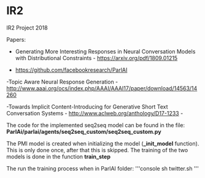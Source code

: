 # IR2
IR2 Project 2018

Papers:

- Generating More Interesting Responses in Neural
Conversation Models with Distributional Constraints  - https://arxiv.org/pdf/1809.01215

- https://github.com/facebookresearch/ParlAI

-Topic Aware Neural Response Generation  - http://www.aaai.org/ocs/index.php/AAAI/AAAI17/paper/download/14563/14260

-Towards Implicit Content-Introducing for Generative Short Text Conversation Systems - http://www.aclweb.org/anthology/D17-1233         - 


The code for the implemented seq2seq model can be found in the file:
**ParlAi/parlai/agents/seq2seq_custom/seq2seq_custom.py**

The PMI model is created when initializing the model (**_init_model** function). This is only done once, after that this is skipped. The training of the two models is done in the function **train_step**

The run the training process when in ParlAI folder:
'''console
sh twitter.sh
'''

